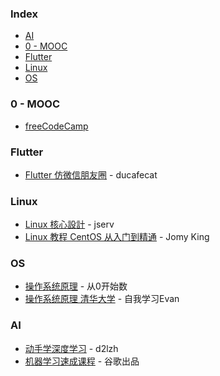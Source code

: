 ### Index

* [AI](#AI)
* [0 - MOOC](#0---mooc)
* [Flutter](#flutter)
* [Linux](#linux)
* [OS](#OS)


### 0 - MOOC

* [freeCodeCamp](https://chinese.freecodecamp.org)


### Flutter

* [Flutter 仿微信朋友圈](https://www.youtube.com/playlist?v=7lZRWWELIaA&list=PL274L1n86T80VQcJb76zcXcPpF-S-fFV-) - ducafecat


### Linux

* [Linux 核心設計](https://youtube.com/playlist?list=PL6S9AqLQkFpongEA75M15_BlQBC9rTdd8) - jserv
* [Linux 教程 CentOS 从入门到精通](https://www.youtube.com/playlist?list=PL9nxfq1tlKKlImsI9_iDguCUOhLFGamKI) - Jomy King


### OS

* [操作系统原理](https://www.youtube.com/playlist?list=PLkl2qqmYigA66rJ4FgmZan4YIVRgNFLQx) - 从0开始数
* [操作系统原理 清华大学](https://www.youtube.com/playlist?list=PLgSjsxruwagoYuFuMnUY-lMzTfQR7ugw9) - 自我学习Evan


### AI

* [动手学深度学习](https://zh.d2l.ai/index.html) - d2lzh
* [机器学习速成课程](https://developers.google.com/machine-learning/crash-course/prereqs-and-prework?hl=zh-cn) - 谷歌出品
